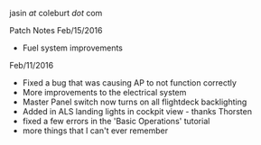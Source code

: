 jasin _at_ coleburt _dot_ com

Patch Notes
Feb/15/2016
  * Fuel system improvements
  
Feb/11/2016
  * Fixed a bug that was causing AP to not function correctly
  * More improvements to the electrical system
  * Master Panel switch now turns on all flightdeck backlighting
  * Added in ALS landing lights in cockpit view - thanks Thorsten
  * fixed a few errors in the 'Basic Operations' tutorial
  * more things that I can't ever remember
